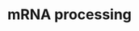 ---
annotations:
- type: Pathway Ontology
  value: transcription pathway
- type: Pathway Ontology
  value: spliceosome pathway
authors:
- Nsalomonis
- MaintBot
- AlexanderPico
- MartijnVanIersel
- Khanspers
- Ddigles
- Zari
- Mkutmon
- Andrewlmason
- Fehrhart
- Eweitz
description: 'This process describes the conversion of precursor messenger RNA into
  mature messenger RNA (mRNA).  The pre-mRNA molecule undergoes three main modifications.
  These modifications are 5'' capping, 3'' polyadenylation, and RNA splicing, which
  occur in the cell nucleus before the RNA is translated.  5'' Capping: Capping of
  the pre-mRNA involves the addition of 7-methylguanosine (m7G) to the 5'' end. The
  cap protects the 5'' end of the primary RNA transcript from attack by ribonucleases
  that have specificity to the 3''5'' phosphodiester bonds.  3'' Processing: The pre-mRNA
  processing at the 3'' end of the RNA molecule involves cleavage of its 3'' end and
  then the addition of about 200 adenine residues to form a poly(A) tail. As the poly(A)
  tails is synthesised, it binds multiple copies of poly(A) binding protein, which
  protects the 3''end from ribonuclease digestion.  Splicing: RNA splicing is the
  process by which introns, regions of RNA that do not code for protein, are removed
  from the pre-mRNA and the remaining exons connected to re-form a single continuous
  molecule.   Description adapted from Wikipedia: http://en.wikipedia.org/wiki/Post-transcriptional_modification  Pathway
  adapted from http://www.reactome.org.  Proteins on this pathway have targeted assays
  available via the [https://assays.cancer.gov/available_assays?wp_id=WP411 CPTAC
  Assay Portal].'
last-edited: 2021-05-18
organisms:
- Homo sapiens
redirect_from:
- /index.php/Pathway:WP411
- /instance/WP411
schema-jsonld:
- '@context': https://schema.org/
  '@id': https://wikipathways.github.io/pathways/WP411.html
  '@type': Dataset
  creator:
    '@type': Organization
    name: WikiPathways
  description: 'This process describes the conversion of precursor messenger RNA into
    mature messenger RNA (mRNA).  The pre-mRNA molecule undergoes three main modifications.
    These modifications are 5'' capping, 3'' polyadenylation, and RNA splicing, which
    occur in the cell nucleus before the RNA is translated.  5'' Capping: Capping
    of the pre-mRNA involves the addition of 7-methylguanosine (m7G) to the 5'' end.
    The cap protects the 5'' end of the primary RNA transcript from attack by ribonucleases
    that have specificity to the 3''5'' phosphodiester bonds.  3'' Processing: The
    pre-mRNA processing at the 3'' end of the RNA molecule involves cleavage of its
    3'' end and then the addition of about 200 adenine residues to form a poly(A)
    tail. As the poly(A) tails is synthesised, it binds multiple copies of poly(A)
    binding protein, which protects the 3''end from ribonuclease digestion.  Splicing:
    RNA splicing is the process by which introns, regions of RNA that do not code
    for protein, are removed from the pre-mRNA and the remaining exons connected to
    re-form a single continuous molecule.   Description adapted from Wikipedia: http://en.wikipedia.org/wiki/Post-transcriptional_modification  Pathway
    adapted from http://www.reactome.org.  Proteins on this pathway have targeted
    assays available via the [https://assays.cancer.gov/available_assays?wp_id=WP411
    CPTAC Assay Portal].'
  keywords:
  - SFRS9
  - DDX1
  - SFPQ
  - U2AF1
  - 'Telephone:    613-737-7700 ext 6893'
  - PTBP2
  - Rnu6
  - PHF5A
  - NXF1
  - HNRPU
  - C20orf14
  - U1 snRNA
  - SFRS8
  - PABPN1
  - RBM5
  - SNRPB
  - NCBP1
  - Associate Scientist, The Ottawa Hospital Research Institute
  - RNPS1
  - SNRPB2
  - CPSF4
  - GMP
  - HNRPC
  - SNRPA1
  - SNRPF
  - XRN2
  - SF3A1
  - HEAB
  - ATP
  - SNRPD3
  - RBMX
  - SUPT5H
  - SRPK1
  - SRP54
  - University of Ottawa
  - SFRS14
  - SF3A2
  - CUGBP2
  - SFRS1
  - PPM1G
  - CSTF1
  - PRPF18
  - SF3B4
  - PRPF3
  - CSTF3
  - SFRS2
  - CDC40
  - SNRPE
  - PRPF8
  - HNRPA2B1
  - TMP21
  - SFRS7
  - RNGTT
  - 'Email:           John.Bell@orcc.on.ca'
  - SFRS6
  - HNRPAB
  - CLK1
  - PSKH1
  - FUS
  - CLK3
  - SF3B3
  - U5 snRNA
  - SF4
  - DDX20
  - DNAJC8
  - CD2BP2
  - RBM17
  - HRMT1L1
  - SF3A3
  - CSTF2
  - FUSIP1
  - NCBP2
  - SFRS5
  - PRPF4
  - SFRS12
  - We are studying a family of kinases which we believe provide an interface between
    intracellular signaling networks and the post-transcriptional mechanism of mRNA
    splicing. We are performing a structure:function analysis of the three Clk family
    members to identify domains in the three proteins which are involved in regulating
    splicing. Using homologous recombination we are generating null strains of mice
    which are lacking one, two or all three Clk genes. The Clk kinases all possess
    dual specificity kinase activity and yeast expression systems are being used to
    produce large amounts of the kinase to perform a detailed analysis of the sites
    of serine, threonine and tyrosine autophosphorylation within the kinase.
  - SF3B1
  - SNRPD2
  - PRPF4B
  - The control of pre-mRNA splicing by the Clk kinase family
  - CPSF1
  - FNBP3
  - HNRPA3P1
  - DICER1
  - PAPOLA
  - CPSF3
  - SFRS4
  - Career Scientist, Ottawa Regional Cancer Centre
  - DHX15
  - HNRPL
  - SNRPN
  - DHX8
  - HNRPM
  - SRPK2
  - DHX16
  - HNRPK
  - POLR2A
  - CSTF2T
  - SF3B2
  - 'Fax:              613-247-3524'
  - SNRPD1
  - LSM7
  - SNRP70
  - LSM2
  - RNMT
  - DHX38
  - CLK4
  - SF3B5
  - PCBP2
  - NUDT21
  - SNRPA
  - U4 snRNA
  - CLK2
  - NONO
  - SPOP
  - HNRPR
  - METTL3
  - HRMT1L2
  - U2AF2
  - HNRPA1
  - SFRS16
  - HNRPH2
  - BRUNOL4
  - CPSF2
  - CUGBP1
  - HNRPD
  - Professor, Depts. of Medicine and Biochemistry, Microbiology &amp;amp; Immunology
  - PTBP1
  - SFRS3
  - WDR57
  - SSFA1
  - TXNL4A
  - DHX9
  - NSEP1
  - SNRPG
  - SFRS10
  - U5-116KD
  - SRRM1
  - RNU2
  - SMC1L1
  - HNRPH1
  - RNPC2
  license: CC0
  name: mRNA processing
seo: CreativeWork
title: mRNA processing
wpid: WP411
---